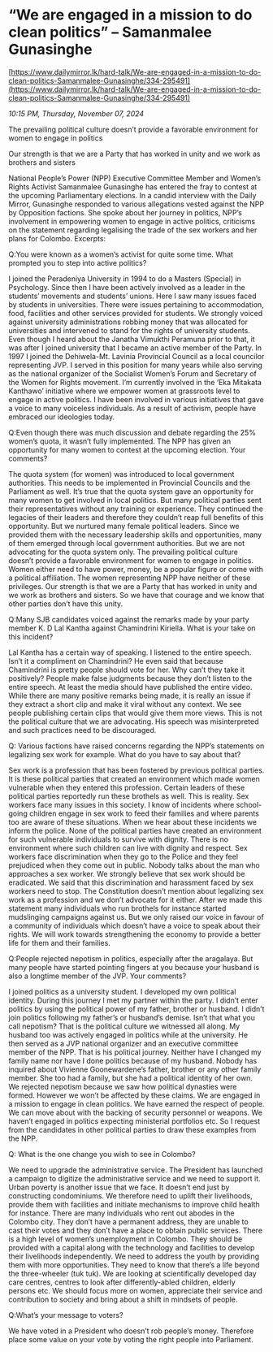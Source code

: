 # “We are engaged in a mission  to do clean politics”  – Samanmalee Gunasinghe

[https://www.dailymirror.lk/hard-talk/We-are-engaged-in-a-mission-to-do-clean-politics-Samanmalee-Gunasinghe/334-295491](https://www.dailymirror.lk/hard-talk/We-are-engaged-in-a-mission-to-do-clean-politics-Samanmalee-Gunasinghe/334-295491)

*10:15 PM, Thursday, November 07, 2024*

The prevailing political culture doesn’t provide a favorable environment for women to engage in politics

Our strength is that we are a Party that has worked in unity and we work as brothers and sisters

National People’s Power (NPP) Executive Committee Member and Women’s Rights Activist Samanmalee Gunasinghe has entered the fray to contest at the upcoming Parliamentary elections. In a candid interview with the Daily Mirror, Gunasinghe responded to various allegations vested against the NPP by Opposition factions. She spoke about her journey in politics, NPP’s involvement in empowering women to engage in active politics, criticisms on the statement regarding legalising the trade of the sex workers and her plans for Colombo. Excerpts:

Q:You were known as a women’s activist for quite some time. What prompted you to step into active politics?

I joined the Peradeniya University in 1994 to do a Masters (Special) in Psychology. Since then I have been actively involved as a leader in the students’ movements and students’ unions. Here I saw many issues faced by students in universities. There were issues pertaining to accommodation, food, facilities and other services provided for students. We strongly voiced against university administrations robbing money that was allocated for universities and intervened to stand for the rights of university students. Even though I heard about the Janatha Vimukthi Peramuna prior to that, it was after I joined university that I became an active member of the Party. In 1997 I joined the Dehiwela-Mt. Lavinia Provincial Council as a local councilor representing JVP. I served in this position for many years while also serving as the national organizer of the Socialist Women’s Forum and Secretary of the Women for Rights movement. I’m currently involved in the ‘Eka Mitakata Kanthawo’ initiative where we empower women at grassroots level to engage in active politics. I have been involved in various initiatives that gave a voice to many voiceless individuals. As a result of activism, people have embraced our ideologies today.

Q:Even though there was much discussion and debate regarding the 25% women’s quota, it wasn’t fully implemented. The NPP has given an opportunity for many women to contest at the upcoming election. Your comments?

The quota system (for women) was introduced to local government authorities. This needs to be implemented in Provincial Councils and the Parliament as well. It’s true that the quota system gave an opportunity for many women to get involved in local politics. But many political parties sent their representatives without any training or experience. They continued the legacies of their leaders and therefore they couldn’t reap full benefits of this opportunity. But we nurtured many female political leaders. Since we provided them with the necessary leadership skills and opportunities, many of them emerged through local government authorities. But we are not advocating for the quota system only. The prevailing political culture doesn’t provide a favorable environment for women to engage in politics. Women either need to have power, money, be a popular figure or come with a political affiliation. The women representing NPP have neither of these privileges. Our strength is that we are a Party that has worked in unity and we work as brothers and sisters. So we have that courage and we know that other parties don’t have this unity.

Q:Many SJB candidates voiced against the remarks made by your party member K. D Lal Kantha against Chamindrini Kiriella. What is your take on this incident?

Lal Kantha has a certain way of speaking. I listened to the entire speech. Isn’t it a compliment on Chamindrini? He even said that because Chamindrini is pretty people should vote for her. Why can’t they take it positively? People make false judgments because they don’t listen to the entire speech. At least the media should have published the entire video. While there are many positive remarks being made, it is really an issue if they extract a short clip and make it viral without any context. We see people publishing certain clips that would give them more views. This is not the political culture that we are advocating. His speech was misinterpreted and such practices need to be discouraged.

Q: Various factions have raised concerns regarding the NPP’s statements on legalizing sex work for example. What do you have to say about that?

Sex work is a profession that has been fostered by previous political parties. It is these political parties that created an environment which made women vulnerable when they entered this profession. Certain leaders of these political parties reportedly run these brothels as well. This is reality. Sex workers face many issues in this society. I know of incidents where school-going children engage in sex work to feed their families and where parents too are aware of these situations. When we hear about these incidents we inform the police. None of the political parties have created an environment for such vulnerable individuals to survive with dignity. There is no environment where such children can live with dignity and respect. Sex workers face discrimination when they go to the Police and they feel prejudiced when they come out in public. Nobody talks about the man who approaches a sex worker. We strongly believe that sex work should be eradicated. We said that this discrimination and harassment faced by sex workers need to stop. The Constitution doesn’t mention about legalizing sex work as a profession and we don’t advocate for it either. After we made this statement many individuals who run brothels for instance started mudslinging campaigns against us. But we only raised our voice in favour of a community of individuals which doesn’t have a voice to speak about their rights. We will work towards strengthening the economy to provide a better life for them and their families.

Q:People rejected nepotism in politics, especially after the aragalaya. But many people have started pointing fingers at you because your husband is also a longtime member of the JVP. Your comments?

I joined politics as a university student. I developed my own political identity. During this journey I met my partner within the party. I didn’t enter politics by using the political power of my father, brother or husband. I didn’t join politics following my father’s or husband’s demise. Isn’t that what you call nepotism? That is the political culture we witnessed all along. My husband too was actively engaged in politics while at the university. He then served as a JVP national organizer and an executive committee member of the NPP. That is his political journey. Neither have I changed my family name nor have I done politics because of my husband. Nobody has inquired about Vivienne Goonewardene’s father, brother or any other family member. She too had a family, but she had a political identity of her own. We rejected nepotism because we saw how political dynasties were formed. However we won’t be affected by these claims. We are engaged in a mission to engage in clean politics. We have earned the respect of people. We can move about with the backing of security personnel or weapons. We haven’t engaged in politics expecting ministerial portfolios etc. So I request from the candidates in other political parties to draw these examples from the NPP.

Q: What is the one change you wish to see in Colombo?

We need to upgrade the administrative service. The President has launched a campaign to digitize the administrative service and we need to support it. Urban poverty is another issue that we face. It doesn’t end just by constructing condominiums. We therefore need to uplift their livelihoods, provide them with facilities and initiate mechanisms to improve child health for instance. There are many individuals who rent out abodes in the Colombo city. They don’t have a permanent address, they are unable to cast their votes and they don’t have a place to obtain public services. There is a high level of women’s unemployment in Colombo. They should be provided with a capital along with the technology and facilities to develop their livelihoods independently. We need to address the youth by providing them with more opportunities. They need to know that there’s a life beyond the three-wheeler (tuk tuk). We are looking at scientifically developed day care centres, centres to look after differently-abled children, elderly persons etc. We should focus more on women, appreciate their service and contribution to society and bring about a shift in mindsets of people.

Q:What’s your message to voters?

We have voted in a President who doesn’t rob people’s money. Therefore place some value on your vote by voting the right people into Parliament.


